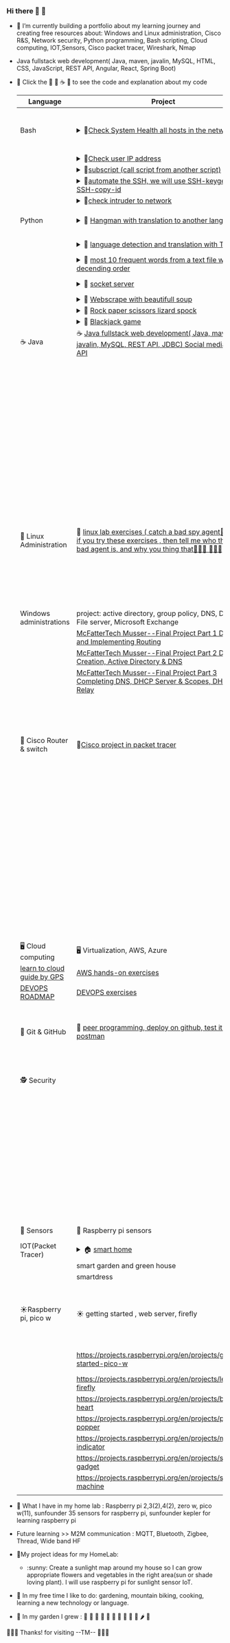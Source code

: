 ### Hi there  👋 🚀 

<!--
**trimcnichols/trimcnichols** is a ✨ _special_ ✨ repository because its `README.md` (this file) appears on your GitHub profile.

Here are some ideas to get you started:
-->


  
- :satellite: I’m currently building a portfolio about my learning journey and creating free resources about: Windows and Linux administration, Cisco R&S, Network security,  Python programming, Bash scripting, Cloud computing, IOT,Sensors, Cisco packet tracer, Wireshark, Nmap
- Java fullstack web development( Java, maven, javalin, MySQL, HTML, CSS, JavaScript, REST API, Angular, React, Spring Boot)
- 🚀  Click the :blossom: :snake: ☕ :penguin: to see the code and explanation about my code


     | Language  | Project |Basic |
     | ------------- | ------------- |------ |
     | Bash  |  <details><summary>:blossom:[Check System Health all hosts in the network ](https://github.com/trimcnichols/bash-scripting_projects) </summary>  |:blossom: [Basic bash programming from hello world until subscript( call a script from another script ](https://github.com/trimcnichols/Bash-scripting)
     |  | <details><summary>:blossom:[Check user IP address](https://github.com/trimcnichols/bash-scripting_projects) </summary> |
     |  | <details><summary>:blossom:[subscript (call script from another script)](https://github.com/trimcnichols/bash-scripting_projects) </summary> |
     |  | <details><summary>:blossom:[automate the SSH, we will use SSH-keygen and SSH-copy-id](https://github.com/trimcnichols/bash-scripting_projects) </summary> |
     |  | <details><summary>:blossom:[check intruder to network](https://github.com/trimcnichols/bash-scripting_projects) </summary> |
     |Python  | <details><summary>:snake: [Hangman with translation to another language](https://github.com/trimcnichols/learn-python-projects) </summary> |:snake: [Basic python programming from hello world until loop](https://github.com/trimcnichols/learn-python_Hello-world--loop)
     |  | <details><summary>:snake: [language detection and translation with Tkinter](https://github.com/trimcnichols/learn-python-projects) </summary> |:snake: [various examples about python dictionary](https://github.com/trimcnichols/learn-python-dictionary)
     |  | <details><summary>:snake: [most 10 frequent words from a text file with decending order](https://github.com/trimcnichols/learn-python-projects) </summary> |:snake: [various examples about python list](https://github.com/trimcnichols/learn-python-list)
     |  | <details><summary>:snake: [socket server](https://github.com/trimcnichols/learn-python-projects) </summary> |:snake: [examples python function, module class](https://github.com/trimcnichols/learn-python-function_module_class)
     |  | <details><summary>:snake: [Webscrape with beautifull soup](https://github.com/trimcnichols/learn-python-projects) </summary> |
     |  | <details><summary>:snake: [Rock paper scissors lizard spock](https://github.com/trimcnichols/learn-python-projects) </summary> |
     |  | <details><summary>:snake: [Blackjack game](https://github.com/trimcnichols/learn-python-projects) </summary> |
  |☕ Java | ☕ [Java fullstack web development( Java, maven, javalin, MySQL, REST API, JDBC) Social media blog API](https://github.com/trimcnichols/trimcnichols-pep-project) | ☕ [Basic java programming exercises]( https://github.com/trimcnichols/pep-labs)
  |  |  |☕ [ Basic java exercises answer](https://github.com/trimcnichols/core-java)
  |  |  | ☕ [Basic java programming exercises extra challeges](https://github.com/trimcnichols/b-sides-challenges)
  |  |  | ☕ [Advance Java extra challenges exercises](https://github.com/trimcnichols/java-extra-challenges)
  |  |   | ☕[ Java abstraction demo](https://github.com/trimcnichols/abstraction_demo)
  |  |  | ☕ [Advance Java extra challenges exercises 2](https://github.com/trimcnichols/java-extra-labs)
  |  |  | ☕ [Advance Java extra challenges exercises 3](https://github.com/trimcnichols/java-extra)
  |  |  | ☕[HASHMAP IN JAVA – Everything You Need to Know About](https://www.mygreatlearning.com/blog/hashmap-in-java/)
  |🐧 Linux Administration | 🐧 [linux lab exercises ( catch a bad spy agent🌺🌺🌺 🚀🚀🚀if you try these exercises , then tell me who the real bad agent is, and why you thing that🌺🌺🌺 🚀🚀🚀)]( https://github.com/trimcnichols/Linux-admin_labs)| :penguin: [Basic linux admin command](https://github.com/trimcnichols/learn-LINUX-Admin)
  |  | |:penguin: [ learn linux admin resources](https://github.com/trimcnichols/learn-linux-admin_resources)
  |  | | :penguin: [managing permission](https://github.com/trimcnichols/learn-Linux-admin_managing-permissions)
  |  | | :penguin: [Debian handbook](https://www.debian.org/doc/manuals/debian-handbook/)
  |  | | :penguin:[LPI learning Material](https://learning.lpi.org/en/learning-materials/learning-materials/)
  |Windows administrations | project: active directory, group policy, DNS, DHCP, File server, Microsoft Exchange | :tulip: [Basic power shell](https://www.codecademy.com/learn/learn-powershell)
  |  | [McFatterTech Musser--Final Project Part 1 Design and Implementing Routing](https://www.youtube.com/watch?v=SNqiU0F-IX8) | [Active Directory, Installation step by step](https://petri.com/install-active-directory-users-and-computers/#How_to_open_Active_Directory_Users_and_Computers)
  |  |[McFatterTech Musser--Final Project Part 2 Domain Creation, Active Directory & DNS](https://www.youtube.com/watch?v=M_BUlAyXeC0)  | [windows server documentation](https://learn.microsoft.com/en-us/troubleshoot/windows-server/welcome-windows-server)
  |  | [McFatterTech Musser--Final Project Part 3 Completing DNS, DHCP Server & Scopes, DHCP Relay](https://www.youtube.com/watch?v=Lucgt21AGbE) | [Window server 2016 full course](https://www.youtube.com/playlist?list=PLYogJ_kxL1wTesq-vNxEc8tjDOHvszeWf)
  |  |  | [Window Server 2019 full course](https://www.youtube.com/playlist?list=PLUZTRmXEpBy32NP6z_qvVBOTWUzdTZVHt)
  |  |  | [McFatterTech Musser--Windows server labs](https://www.youtube.com/@McFatterTechMusser/videos)
  |🌻 Cisco Router & switch | 🌻[Cisco project in packet tracer]( https://github.com/trimcnichols/learn-CCNA_packet-tracer)|🌻  [Basic Cisco command](https://community.cisco.com/t5/networking-knowledge-base/ccna-command-summary/ta-p/4041776)
  |  |  | 🌻[Cisco command CheatSheet](https://www.pcwdld.com/cisco-commands-cheat-sheet)
  |  |  | 🌻 [study CCNA](https://study-ccna.com/)
  |  |  |🌻[Neil Anderson Flackbox](https://www.flackbox.com/)
  |  |  | 🌻[David Bombal's youtube CCNA](https://www.youtube.com/playlist?list=PLhfrWIlLOoKPc2RecyiM_A9nf3fUU3e6g)
  |  |  | 🌻[Jeremy IT labs youtube video](https://www.youtube.com/@JeremysITLab)
  |   |  | 🌻 [cisco networking study guide from Cisco](https://www.cisco.com/c/en/us/solutions/small-business/resource-center/networking/networking-basics.html)
  |  |  | 🌻 [CCNA practices test](https://www.learn-ccna.com/)
  |  |  | 🌻[subnetting how to](https://easysubnetting.com/docs/SevenStepsToSubnetting.pdf)
  |  |  | 🌻[subnetting calculator](https://www.subnet-calculator.com/subnet.php?net_class=B)🚀
  |  |  | 🌻[ Netacad](https://www.netacad.com/courses/networking)
  |  |  | 🌻[learn networking and wireless](https://www.commotionwireless.net/docs/cck/networking/learn-wireless-basics/)
  |  |  | 🌻[Cisco basic networking pdf](https://www.cisco.com/c/dam/global/fi_fi/assets/docs/SMB_University_120307_Networking_Fundamentals.pdf)
  |🖥 Cloud computing |🖥 Virtualization, AWS, Azure | 🖥 Basic cloud 
  |[learn to cloud guide by GPS](https://www.madebygps.com/cloudcamp) | [AWS hands-on exercises](https://aws.amazon.com/getting-started/hands-on/?getting-started-all.sort-by=item.additionalFields.sortOrder&getting-started-all.sort-order=asc&awsf.getting-started-category=*all&awsf.getting-started-level=*all&awsf.getting-started-content-type=*all&awsm.page-getting-started-all=2) |[azure 900 by Adam Marczak](https://marczak.io/az-900/)
  |[DEVOPS ROADMAP](https://github.com/trimcnichols/DEVOPS-WORLD) | [DEVOPS exercises](https://github.com/bregman-arie/devops-exercises)
  |  |  | [DEVOPS terraforn Course](https://github.com/trimcnichols/devops-directive-terraform-course)
  | :hibiscus: Git & GitHub |:hibiscus: [peer programming, deploy on github, test it with postman](https://github.com/RECamp88/recipe-api) |:hibiscus: [Git command cheat sheet](https://www.atlassian.com/git/tutorials/atlassian-git-cheatsheet)
  |        |  | 🌺[Work with advanced formatting Github repo readme](https://docs.github.com/en/get-started/writing-on-github/working-with-advanced-formatting/organizing-information-with-tables)
  | 🕵 Security |  | 🕵 [Wireshark documentation](https://www.wireshark.org/docs/wsdg_html_chunked/)|
  |  |  | 🕵 [Wireshark cheat sheet](https://github.com/sk3pp3r/cheat-sheet-pdf/blob/master/pdf/wireshark.pdf)|
  |  |  |🕵[Wireshark Labs Network protocol(ICMP,TCP,DNS)](https://www.youtube.com/watch?v=eybpRwlP6vI&list=PLti75d5JDbT2v0BbVh9zVsB3_pPvrd1lm&index=1)
  |        |    | 🕵 [Nmap reference guide](https://nmap.org/book/man.html) |
  |        |    | 🕵 [Nmap cheat sheet](https://www.stationx.net/nmap-cheat-sheet/) |
  |        |    | 🕵 [Professor Messer’s SY0-601 CompTIA Security+ Course](https://www.professormesser.com/security-plus/sy0-601/sy0-601-video/sy0-601-comptia-security-plus-course/)|
  |        |    | 🕵 [Comptia Security+ cheat sheet](https://www.stationx.net/comptia-security-cheat-sheet/) |
  | 🐝 Sensors | 🐝 Raspberry pi sensors | 🐝 [Basic 35 sensors lesson from sunfounder](https://docs.sunfounder.com/projects/sensorkit-v2-pi/en/latest/lessons.html)
  | IOT(Packet Tracer) |<details><summary>:house: [smart home ](https://github.com/trimcnichols/Smarthome-iot) </summary>|
  |  | smart garden and green house |
  |  | smartdress |
  | :sunny:Raspberry pi, pico w  | :sunny: getting started , web server, firefly |:sunny: [learn programming, AI with Raspberry pi, Arduino,  by TopTechBoy Paul Mcwhorter--Making the world a better place, One hitech project at a time !](https://toptechboy.com)
  |  | https://projects.raspberrypi.org/en/projects/get-started-pico-w|:sunny: [TopTechBoy Paul Mcwhorter Youtube Channel](https://www.youtube.com/@paulmcwhorter)
  |  | https://projects.raspberrypi.org/en/projects/led-firefly|
  |  | https://projects.raspberrypi.org/en/projects/beating-heart|
  |  | https://projects.raspberrypi.org/en/projects/party-popper|
  |  | https://projects.raspberrypi.org/en/projects/mood-indicator|
  |  | https://projects.raspberrypi.org/en/projects/sensory-gadget|
  |  | https://projects.raspberrypi.org/en/projects/sound-machine|
  |  | |

- :satellite: What I have in my home lab : Raspberry pi 2,3(2),4(2), zero w, pico w(11), sunfounder 35 sensors for raspberry pi, sunfounder kepler for learning raspberry pi
- Future learning >> M2M communication : MQTT, Bluetooth, Zigbee, Thread, Wide band HF   
- :satellite:My project ideas for my HomeLab: 
    <ul>
      <li> :sunny: Create a sunlight map around my house so I can grow appropriate flowers and vegetables in the right area(sun or shade loving plant). I will use raspberry pi for sunlight sensor IoT.</li>
     
    </ul>


- :satellite: In my free time I like to do: gardening, mountain biking, cooking, learning a new technology or language.
- :satellite: In my garden I grew : :tulip: :sunflower: :tomato: :eggplant: :herb: :rose: :garlic: :carrot: :broccoli: :cucumber: &#x1F336; &#x1F96C; 


:hibiscus::hibiscus::hibiscus: Thanks! for visiting --TM-- :hibiscus::hibiscus::hibiscus:
